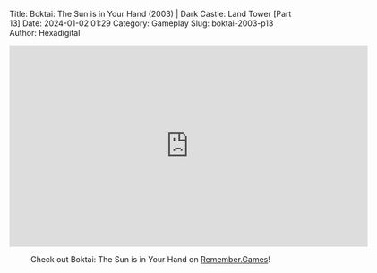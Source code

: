 Title: Boktai: The Sun is in Your Hand (2003) | Dark Castle: Land Tower [Part 13]
Date: 2024-01-02 01:29
Category: Gameplay
Slug: boktai-2003-p13
Author: Hexadigital

<center><iframe src="https://www.youtube.com/embed/2T0ar0MhnLA?feature=oembed" allow="accelerometer; autoplay; encrypted-media; gyroscope; picture-in-picture" width="640" height="360" frameborder="0"></iframe>

Check out Boktai: The Sun is in Your Hand on [Remember.Games](https://remember.games/game/107/boktai-the-sun-is-in-your-hand/)!</center>